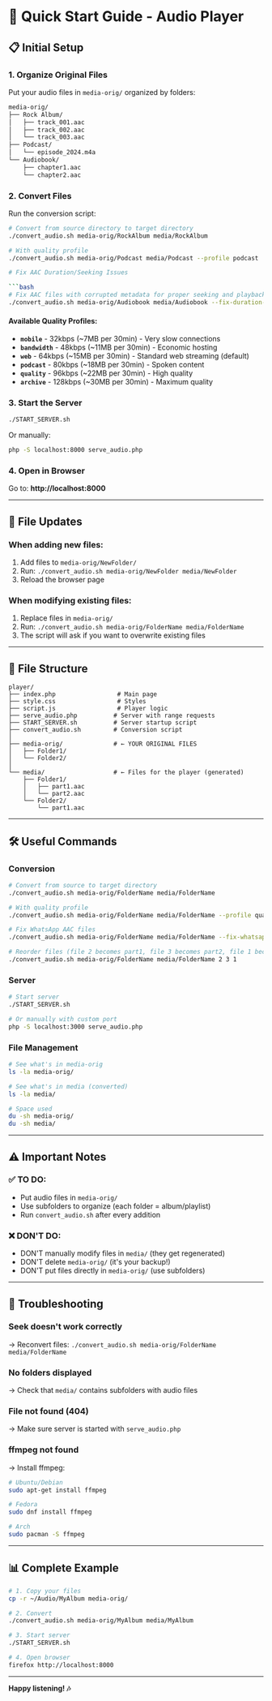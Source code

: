 # 🎵 Quick Start Guide - Audio Player

## 📋 Initial Setup

### 1. Organize Original Files

Put your audio files in `media-orig/` organized by folders:

```bash
media-orig/
├── Rock Album/
│   ├── track_001.aac
│   ├── track_002.aac
│   └── track_003.aac
├── Podcast/
│   └── episode_2024.m4a
└── Audiobook/
    ├── chapter1.aac
    └── chapter2.aac
```

### 2. Convert Files

Run the conversion script:

```bash
# Convert from source directory to target directory
./convert_audio.sh media-orig/RockAlbum media/RockAlbum

# With quality profile
./convert_audio.sh media-orig/Podcast media/Podcast --profile podcast

# Fix AAC Duration/Seeking Issues

```bash
# Fix AAC files with corrupted metadata for proper seeking and playback
./convert_audio.sh media-orig/Audiobook media/Audiobook --fix-duration-seeking-aac
```

#### Available Quality Profiles:

- **`mobile`** - 32kbps (~7MB per 30min) - Very slow connections
- **`bandwidth`** - 48kbps (~11MB per 30min) - Economic hosting  
- **`web`** - 64kbps (~15MB per 30min) - Standard web streaming (default)
- **`podcast`** - 80kbps (~18MB per 30min) - Spoken content
- **`quality`** - 96kbps (~22MB per 30min) - High quality
- **`archive`** - 128kbps (~30MB per 30min) - Maximum quality

### 3. Start the Server

```bash
./START_SERVER.sh
```

Or manually:
```bash
php -S localhost:8000 serve_audio.php
```

### 4. Open in Browser

Go to: **http://localhost:8000**

---

## 🔄 File Updates

### When adding new files:

1. Add files to `media-orig/NewFolder/`
2. Run: `./convert_audio.sh media-orig/NewFolder media/NewFolder`
3. Reload the browser page

### When modifying existing files:

1. Replace files in `media-orig/`
2. Run: `./convert_audio.sh media-orig/FolderName media/FolderName`
3. The script will ask if you want to overwrite existing files

---

## 📁 File Structure

```
player/
├── index.php                 # Main page
├── style.css                 # Styles
├── script.js                 # Player logic
├── serve_audio.php          # Server with range requests
├── START_SERVER.sh          # Server startup script
├── convert_audio.sh         # Conversion script
│
├── media-orig/              # ← YOUR ORIGINAL FILES
│   ├── Folder1/
│   └── Folder2/
│
└── media/                   # ← Files for the player (generated)
    ├── Folder1/
    │   ├── part1.aac
    │   └── part2.aac
    └── Folder2/
        └── part1.aac
```

---

## 🛠️ Useful Commands

### Conversion

```bash
# Convert from source to target directory
./convert_audio.sh media-orig/FolderName media/FolderName

# With quality profile
./convert_audio.sh media-orig/FolderName media/FolderName --profile quality

# Fix WhatsApp AAC files
./convert_audio.sh media-orig/FolderName media/FolderName --fix-whatsapp-aac

# Reorder files (file 2 becomes part1, file 3 becomes part2, file 1 becomes part3)
./convert_audio.sh media-orig/FolderName media/FolderName 2 3 1
```

### Server

```bash
# Start server
./START_SERVER.sh

# Or manually with custom port
php -S localhost:3000 serve_audio.php
```

### File Management

```bash
# See what's in media-orig
ls -la media-orig/

# See what's in media (converted)
ls -la media/

# Space used
du -sh media-orig/
du -sh media/
```

---

## ⚠️ Important Notes

### ✅ TO DO:
- Put audio files in `media-orig/`
- Use subfolders to organize (each folder = album/playlist)
- Run `convert_audio.sh` after every addition

### ❌ DON'T DO:
- DON'T manually modify files in `media/` (they get regenerated)
- DON'T delete `media-orig/` (it's your backup!)
- DON'T put files directly in `media-orig/` (use subfolders)

---

## 🎯 Troubleshooting

### Seek doesn't work correctly
→ Reconvert files: `./convert_audio.sh media-orig/FolderName media/FolderName`

### No folders displayed
→ Check that `media/` contains subfolders with audio files

### File not found (404)
→ Make sure server is started with `serve_audio.php`

### ffmpeg not found
→ Install ffmpeg:
```bash
# Ubuntu/Debian
sudo apt-get install ffmpeg

# Fedora
sudo dnf install ffmpeg

# Arch
sudo pacman -S ffmpeg
```

---

## 📊 Complete Example

```bash
# 1. Copy your files
cp -r ~/Audio/MyAlbum media-orig/

# 2. Convert
./convert_audio.sh media-orig/MyAlbum media/MyAlbum

# 3. Start server
./START_SERVER.sh

# 4. Open browser
firefox http://localhost:8000
```

---

**Happy listening! 🎶**

